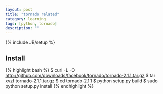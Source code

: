 ```yaml
---
layout: post
title: "tornado related"
category: learning
tags: [python, tornado]
description: ""
---
```

{% include JB/setup %}

## Install
{% highlight bash %}
$ curl -L -O http://github.com/downloads/facebook/tornado/tornado-2.1.1.tar.gz
$ tar xvzf tornado-2.1.1.tar.gz
$ cd tornado-2.1.1
$ python setup.py build
$ sudo python setup.py install
{% endhighlight %}
